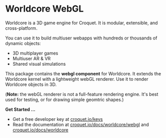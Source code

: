 # Worldcore WebGL

Worldcore is a 3D game engine for Croquet. It is modular, extensible, and cross-platform.

You can use it to build multiuser webapps with hundreds or thousands of dynamic objects:

* 3D multiplayer games
* Multiuser AR & VR
* Shared visual simulations

This package contains the **webgl component** for Worldcore. It extends the Worldcore kernel with a lightweight webGL renderer. Use it to render Worldcore objects in 3D.

(**Note:** the webGL renderer is not a full-feature rendering engine. It's best used for testing, or for drawing simple geomtric shapes.)

**Get Started ...**

* Get a free developer key at [croquet.io/keys](https://croquet.io/keys/)
* Read the documentation at [croquet.io/docs/worldcore/webgl](https://croquet.io/docs/croquet/worldcore/webgl) and [croquet.io/docs/worldcore](https://croquet.io/docs/croquet/worldcore)
